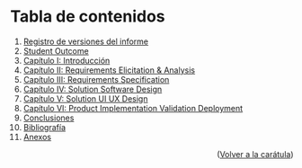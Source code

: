 # Tabla de contenidos

<ol>
  <li><a href="/Registro_Versiones.md">Registro de versiones del informe</a></li>
  <li><a href="/Student_Outcome.md">Student Outcome</a></li>
  <li><a href="/Capítulo_I_Introducción.md">Capítulo I: Introducción</a></li>
  <li><a href="/Capitulo_II_Requirements_Elicitation_And_Analysis.md">Capítulo II: Requirements Elicitation & Analysis</a></li>
  <li><a href="/Capitulo_III_Requirements_Specification.md">Capítulo III: Requirements Specification</a></li>
  <li><a href="/Capitulo_IV_Solution_Software_Design.md">Capítulo IV: Solution Software Design</a></li>
  <li><a href="/Capítulo_V_Solution_UI_UX_Design.md">Capítulo V: Solution UI UX Design</a></li>
  <li><a href="/Capituto_VI_Product_Implementation_Validation_Deployment.md">Capítulo VI: Product Implementation Validation Deployment</a></li>
  <li><a href="/Conclusiones.md">Conclusiones</a></li>
  <li><a href="/Bibliografia.md">Bibliografía</a></li>
  <li><a href="/Anexos.md">Anexos</a></li>
</ol>

<p align="right">(<a href="README.md">Volver a la carátula</a>)</p>